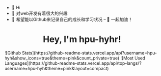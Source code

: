 - 👋 Hi
- 🌱 对web开发有着很大的兴趣
- 💞️ 希望能以Github来记录自己的成长和学习状况
– 🍻 一起加油！

<!---
hpu-hyh/hpu-hyh is a ✨ special ✨ repository because its `README.md` (this file) appears on your GitHub profile.
You can click the Preview link to take a look at your changes.
--->
<h1 align="center">
  Hey, I'm hpu-hyhr!
</h1>
![Github Stats](https://github-readme-stats.vercel.app/api?username=hpu-hyh&show_icons=true&theme=pink&count_private=true)
![Most Used Languages](https://github-readme-stats.vercel.app/api/top-langs/?username=hpu-hyh&theme=pink&layout=compact)

